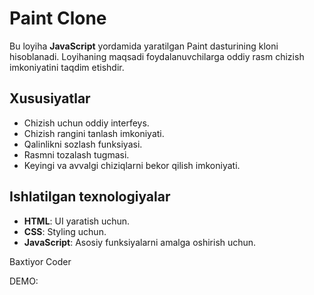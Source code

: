 # Paint Clone

Bu loyiha **JavaScript** yordamida yaratilgan Paint dasturining kloni hisoblanadi. Loyihaning maqsadi foydalanuvchilarga oddiy rasm chizish imkoniyatini taqdim etishdir.

## Xususiyatlar
- Chizish uchun oddiy interfeys.
- Chizish rangini tanlash imkoniyati.
- Qalinlikni sozlash funksiyasi.
- Rasmni tozalash tugmasi.
- Keyingi va avvalgi chiziqlarni bekor qilish imkoniyati.

## Ishlatilgan texnologiyalar
- **HTML**: UI yaratish uchun.
- **CSS**: Styling uchun.
- **JavaScript**: Asosiy funksiyalarni amalga oshirish uchun.

Baxtiyor Coder

DEMO: 
